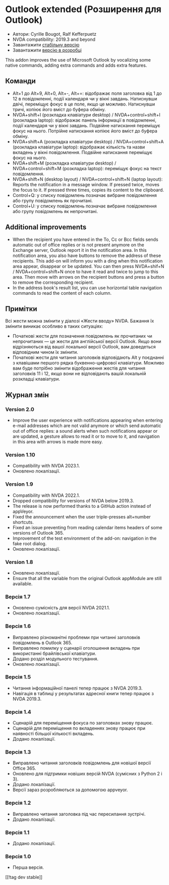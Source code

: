 # Outlook extended (Розширення для Outlook) #

* Автори: Cyrille Bougot, Ralf Kefferpuetz
* NVDA compatibility: 2019.3 and beyond
* Завантажити [стабільну версію][1]
* Завантажити [версію в розробці][2]

This addon improves the use of Microsoft Outlook by vocalizing some native
commands, adding extra commands and adds extra features.

## Команди

* Alt+1  до Alt+9, Alt+0, Alt+-, Alt+=: відображає поля заголовка від 1 до
  12 в повідомленні, події календаря чи у вікні завдань. Натиснувши двічі,
  переміщує фокус в це поле, якщо це можливо. Натиснувши тричі, копіює його
  вміст до буфера обміну.
* NVDA+shift+I (розкладка клавіатури desktop) / NVDA+control+shift+I
  (розкладка laptop): відображає панель інформації в повідомленні, події
  календаря чи у вікні завдань. Подвійне натискання  переміщує фокус на
  нього. Потрійне натискання копіює його вміст до буфера обміну.
* NVDA+shift+A (розкладка клавіатури desktop) / NVDA+control+shift+A
  (розкладка клавіатури laptop): відображає кількість та назви вкладень у
  вікні повідомлення. Подвійне натискання переміщує фокус на нього.
* NVDA+shift+M (розкладка клавіатури desktop) / NVDA+control+shift+M
  (розкладка laptop): переміщує фокус на текст повідомлення.
* NVDA+shift+N (desktop layout) / NVDA+control+shift+N (laptop layout):
  Reports the notification in a message window. If pressed twice, moves the
  focus to it. If pressed three times, copies its content to the clipboard.
* Control+Q: у списку повідомлень позначає вибране повідомлення або групу
  повідомлень як прочитані.
* Control+U: у списку повідомлень позначає вибране повідомлення або групу
  повідомлень як непрочитані.

## Additional improvements

* When the recipient you have entered in the To, Cc or Bcc fields sends
  automatic out of office replies or is not present anymore on the Exchange
  server, Outlook report it in the notification area. In this notification
  area, you also have buttons to remove the address of these recipients.
  This add-on will inform you with a ding when this notification area
  appear, disappear or be updated. You can then press NVDA+shif+N /
  NVDA+control+shift+N once to have it read and twice to jump to this
  area. Then move with arrows on the recipient buttons and press a button to
  remove the corresponding recipient.
* In the address book's result list, you can use horizontal table navigation
  commands to read the content of each column.
  
## Примітки

Всі жести можна змінити у діалозі «Жести вводу» NVDA. Бажання їх змінити
виникає особливо в таких ситуаціях:

* Початкові жести для позначення повідомлень як прочитаних чи непрочитаних —
  це жести для англійської версії Outlook. Якщо вони відрізняються від вашої
  локальної версії Outlook, вам доведеться відповідним чином їх змінити.
* Початкові жести для читання заголовків відповідають Alt у поєднанні з
  клавішами першого рядка буквенно-цифрової клавіатури. Можливо вам буде
  потрібно змінити відображення жестів для читання заголовків 11 і 12, якщо
  вони не відповідають вашій локальній розкладці клавіатури.

## Журнал змін

### Version 2.0

* Improve the user experience with notifications appearing when entering
  e-mail addresses which are not valid anymore or which send automatic out
  of office replies: a sound alerts when such notifications appear or are
  updated, a gesture allows to read it or to move to it, and navigation in
  this area with arrows is made more easy.

### Version 1.10

* Compatibility with NVDA 2023.1.
* Оновлено локалізації.

### Version 1.9

* Compatibility with NVDA 2022.1.
* Dropped compatibility for versions of NVDA below 2019.3.
* The release is now performed thanks to a GitHub action instead of
  appVeyor.
* Fixed the announcement when the user triple-presses alt+number shortcuts.
* Fixed an issue preventing from reading calendar items headers of some
  versions of Outlook 365.
* Improvement of the test environment of the add-on: navigation in the fake
  root dialog.
* Оновлено локалізації.

### Version 1.8

* Оновлено локалізації.
* Ensure that all the variable from the original Outlook appModule are still
  available.

### Версія 1.7

* Оновлено сумісність для версії NVDA 2021.1.
* Оновлено локалізації.

### Версія 1.6

* Виправлено різноманітні проблеми при читанні заголовків повідомлень в
  Outlook 365.
* Виправлено помилку у сценарії  оголошення вкладень при використанні
  брайлівської клавіатури.
* Додано розділ модульного тестування.
* Оновлено локалізації.

### Версія 1.5

* Читання інформаційної панелі тепер працює з NVDA 2019.3.
* Навігація в таблиці у результатах адресної книги тепер працює з NVDA
  2019.3.

### Версія 1.4

* Сценарій для переміщення фокуса по заголовках знову працює.
* Сценарій для переміщення по вкладеннях знову працює при наявності більшої
  кількості вкладень.
* Додано локалізації.

### Версія 1.3

* Виправлено читання заголовків повідомлень для новішої версії Office 365.
* Оновлено для підтримки новіших версій NVDA (сумісних з Python 2 і 3).
* Додано локалізації.
* Версії зараз розробляються за допомогою appveyor.

### Версія 1.2

* Виправлено читання заголовка під час пересилання зустрічі.
* Додано локалізації.

### Версія 1.1

* Додано локалізації.

### Версія 1.0

* Перша версія.

[[!tag dev stable]]

[1]: https://www.nvaccess.org/addonStore/legacy?file=outlookextended

[2]: https://www.nvaccess.org/addonStore/legacy?file=outlookextended-dev
